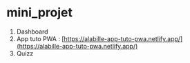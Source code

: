 # mini_projet
 
1. Dashboard
2. App tuto PWA : [https://alabille-app-tuto-pwa.netlify.app/](https://alabille-app-tuto-pwa.netlify.app/)
3. Quizz